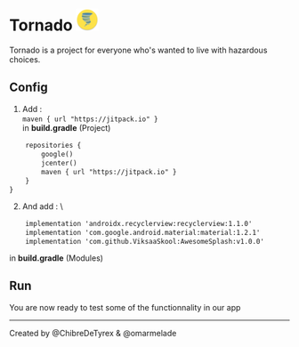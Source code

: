 # Tornado <img src="https://raw.githubusercontent.com/omarmelade/Tornado/master/app/src/main/res/mipmap-xxxhdpi/ic_launcher_round.png" alt="drawing" width="40"/>

Tornado is a project for everyone who's wanted to live with hazardous choices.

## Config

1. Add :\
```maven { url "https://jitpack.io" }```\
in **build.gradle** (Project)
```allprojects {
    repositories {
        google()
        jcenter()
        maven { url "https://jitpack.io" }
    }
}
```
2. And add : \
```
    implementation 'androidx.recyclerview:recyclerview:1.1.0'
    implementation 'com.google.android.material:material:1.2.1'
    implementation 'com.github.ViksaaSkool:AwesomeSplash:v1.0.0'
```
in **build.gradle** (Modules)

## Run

You are now ready to test some of the functionnality in our app

___

Created by @ChibreDeTyrex & @omarmelade
